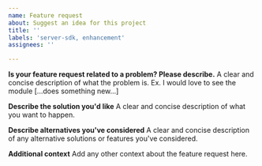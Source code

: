 ```yaml
---
name: Feature request
about: Suggest an idea for this project
title: ''
labels: 'server-sdk, enhancement'
assignees: ''

---
```


**Is your feature request related to a problem? Please describe.**
A clear and concise description of what the problem is. Ex. I would love to see the module [...does something new...]

**Describe the solution you'd like**
A clear and concise description of what you want to happen.

**Describe alternatives you've considered**
A clear and concise description of any alternative solutions or features you've considered.

**Additional context**
Add any other context about the feature request here.
